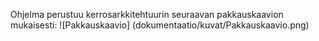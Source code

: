 Ohjelma perustuu kerrosarkkitehtuurin seuraavan pakkauskaavion mukaisesti:
![Pakkauskaavio]
(dokumentaatio/kuvat/Pakkauskaavio.png)